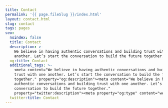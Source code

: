 ```yaml
---
title: Contact
permalink: '{{ page.fileSlug }}/index.html'
layout: contact.html
slug: contact
tags: pages
seo:
  noindex: false
  title: Contact
  description: >-
    We believe in having authentic conversations and building trust with one
    another. Let’s start the conversation to build the future together.
  og:title: Contact
  additional_tags: >-
    <meta content="We believe in having authentic conversations and building
    trust with one another. Let’s start the conversation to build the future
    together." property="og:description"><meta content="We believe in having
    authentic conversations and building trust with one another. Let’s start the
    conversation to build the future together."
    property="twitter:description"><meta property="og:type" content="website">
  twitter:title: Contact
---
```



